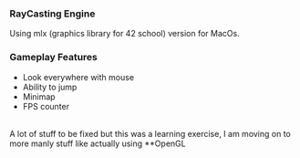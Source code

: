 ### RayCasting Engine
Using mlx (graphics library for 42 school) version for MacOs.
<br />
### Gameplay Features
- Look everywhere with mouse
- Ability to jump
- Minimap
- FPS counter
<br />
A lot of stuff to be fixed but this was a learning exercise, I am moving on to more manly stuff like actually using **OpenGL
